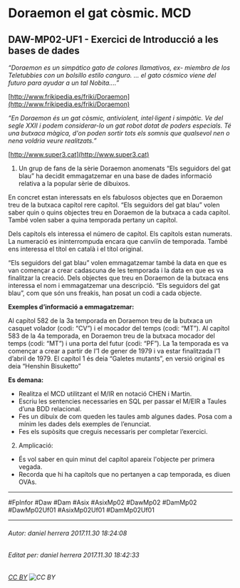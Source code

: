 # Doraemon el gat còsmic. MCD
## DAW-MP02-UF1 - Exercici de Introducció a les bases de dades
*“Doraemon es un simpático gato de colores llamativos, ex-
miembro de los Teletubbies con un bolsillo estilo canguro. ... el
gato cósmico viene del futuro para ayudar a un tal Nobita....”*

[http://www.frikipedia.es/friki/Doraemon](http://www.frikipedia.es/friki/Doraemon)

*“En Doraemon és un gat còsmic, antiviolent, intel·ligent i
simpàtic. Ve del segle XXII i podem considerar-lo un gat robot
dotat de poders especials. Té una butxaca màgica, d'on poden
sortir tots els somnis que qualsevol nen o nena voldria veure
realitzats.”*

[http://www.super3.cat](http://www.super3.cat)

1) Un grup de fans de la sèrie Doraemon anomenats “Els
seguidors del gat blau” ha decidit emmagatzemar en una base de dades informació
relativa a la popular sèrie de dibuixos.

En concret estan interessats en els fabulosos objectes que en Doraemon treu de la
butxaca capítol rere capítol. “Els seguidors del gat blau” volen saber quin o quins
objectes treu en Doraemon de la butxaca a cada capítol. També volen saber a quina
temporada pertany un capítol.

Dels capítols els interessa el número de capítol. Els capítols estan numerats. La
numeració es ininterrompuda encara que canviïn de temporada. També ens interessa el
títol en català i el títol original.

“Els seguidors del gat blau” volen emmagatzemar també la data en que es van començar
a crear cadascuna de les temporada i la data en que es va finalitzar la creació.
Dels objectes que treu en Doraemon de la butxaca ens interessa el nom i emmagatzemar
una descripció. “Els seguidors del gat blau”, com que són uns freakis, han posat un codi
a cada objecte.

**Exemples d’informació a emmagatzemar:**

Al capítol 582 de la 3a temporada en Doraemon treu de la butxaca un casquet volador
(codi: “CV”) i el mocador del temps (codi: “MT”). Al capítol 583 de la 4a temporada,
en Doraemon treu de la butxaca mocador del temps (codi: “MT”) i una porta del futur
(codi: “PF”). La 1a temporada es va començar a crear a partir de l’1 de gener de 1979 i
va estar finalitzada l’1 d’abril de 1979. El capítol 1 és deia “Galetes mutants”, en versió
original es deia “Henshin Bisuketto”

**Es demana:**

* Realitza el MCD utilitzant el M/IR en notació CHEN i Martin.
* Escriu les sentencies necessaries en SQL per passar el M/EIR a Taules d’una BDD
relacional.
* Fes un dibuix de com queden les taules amb algunes dades. Posa com a mínim les dades
dels exemples de l’enunciat.
* Fes els supòsits que creguis necessaris per completar l’exercici.

2) Amplicació:

* És vol saber en quin minut del capítol apareix l'objecte per primera vegada.
* Recorda que hi ha capítols que no pertanyen a cap temporada, es diuen OVAs.

---

#FpInfor #Daw #Dam #Asix #AsixMp02 #DawMp02 #DamMp02 #DawMp02Uf01 #AsixMp02Uf01 #DamMp02Uf01

---

###### Autor: daniel herrera 2017.11.30 18:24:08
###### Editat per: daniel herrera 2017.11.30 18:42:33
###### [CC BY](https://creativecommons.org/licenses/by/4.0/) ![CC BY](https://licensebuttons.net/l/by/3.0/80x15.png)
